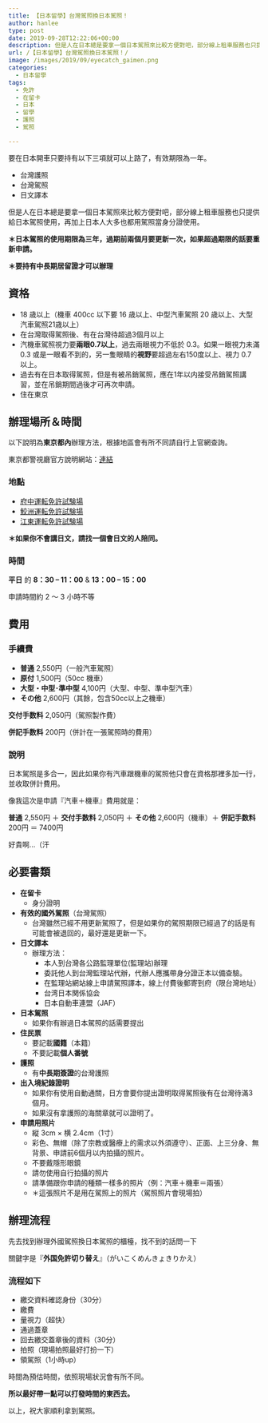 ```yaml
---
title: 【日本留學】台灣駕照換日本駕照！
author: hanlee
type: post
date: 2019-09-28T12:22:06+00:00
description: 但是人在日本總是要拿一個日本駕照來比較方便對吧，部分線上租車服務也只提供給日本駕照使用，再加上日本人大多也都用駕照當身分證使用。
url: /【日本留學】台灣駕照換日本駕照！/
image: /images/2019/09/eyecatch_gaimen.png
categories:
  - 日本留學
tags:
  - 免許
  - 在留卡
  - 日本
  - 留學
  - 護照
  - 駕照

---
```

要在日本開車只要持有以下三項就可以上路了，有效期限為一年。

* 台灣護照
* 台灣駕照
* 日文譯本

但是人在日本總是要拿一個日本駕照來比較方便對吧，部分線上租車服務也只提供給日本駕照使用，再加上日本人大多也都用駕照當身分證使用。

**＊日本駕照的使用期限為三年，過期前兩個月要更新一次，如果超過期限的話要重新申請。**

**＊要持有中長期居留證才可以辦理**

## 資格

* 18 歳以上（機車 400cc 以下要 16 歳以上、中型汽車駕照 20 歳以上、大型汽車駕照21歳以上）
* 在台灣取得駕照後、有在台灣待超過3個月以上
* 汽機車駕照視力要**兩眼0.7以上**，過去兩眼視力不低於 0.3。如果一眼視力未滿 0.3 或是一眼看不到的，另一隻眼睛的**視野**要超過左右150度以上、視力 0.7 以上。
* 過去有在日本取得駕照，但是有被吊銷駕照，應在1年以内接受吊銷駕照講習，並在吊銷期間過後才可再次申請。
* 住在東京

## 辦理場所＆時間

以下說明為**東京都內**辦理方法，根據地區會有所不同請自行上官網查詢。

東京都警視廳官方說明網站：[連結][1]

### 地點

* [府中運転免許試験場][2]
* [鮫洲運転免許試験場][3]
* [江東運転免許試験場][4]

**＊如果你不會講日文，請找一個會日文的人陪同。**

### 時間

**平日** 的 **8：30 &#8211; 11：00** & **13：00 &#8211; 15：00**

申請時間約 2 ～ 3 小時不等

## 費用

### 手續費

* **普通** 2,550円（一般汽車駕照）
* **原付** 1,500円（50cc 機車）
* **大型・中型･準中型** 4,100円（大型、中型、準中型汽車）
* **その他** 2,600円（其餘，包含50cc以上之機車）

**交付手数料** 2,050円（駕照製作費）

**併記手数料** 200円（併計在一張駕照時的費用）

### 說明

日本駕照是多合一，因此如果你有汽車跟機車的駕照他只會在資格那裡多加一行，並收取併計費用。

像我這次是申請『汽車＋機車』費用就是：

**普通** 2,550円 ＋ **交付手数料** 2,050円 ＋ **その他** 2,600円（機車）＋ **併記手数料** 200円 ＝ 7400円

好貴啊...（汗

## 必要書類

* **在留卡**
  * 身分證明
* **有效的國外駕照**（台灣駕照）
  * 台灣雖然已經不用更新駕照了，但是如果你的駕照期限已經過了的話是有可能會被退回的，最好還是更新一下。
* **日文譯本**
  * 辦理方法：
    * 本人到台灣各公路監理單位(監理站)辦理
    * 委託他人到台灣監理站代辦，代辦人應攜帶身分證正本以備查驗。
    * 在監理站網站線上申請駕照譯本，線上付費後郵寄到府（限台灣地址）
    * 台湾日本関係協会
    * 日本自動車連盟（JAF）
* **日本駕照**
  * 如果你有辦過日本駕照的話需要提出
* **住民票**
  * 要記載**國籍**（本籍）
  * 不要記載**個人番號**
* **護照**
  * 有**中長期簽證**的台灣護照
* **出入境紀錄證明**
  * 如果你有使用自動通關，日方會要你提出證明取得駕照後有在台灣待滿3個月。
  * 如果沒有拿護照的海關章就可以證明了。
* **申請用照片**
  * 縦 3cm × 横 2.4cm（1寸）
  * 彩色、無帽（除了宗教或醫療上的需求以外須遵守）、正面、上三分身、無背景、申請前6個月以内拍攝的照片。
  * 不要戴隱形眼鏡
  * 請勿使用自行拍攝的照片
  * 請準備跟你申請的種類一樣多的照片（例：汽車＋機車＝兩張）
  * ＊這張照片不是用在駕照上的照片（駕照照片會現場拍）

## 辦理流程

先去找到辦理外國駕照換日本駕照的櫃檯，找不到的話問一下

關鍵字是『**外国免許切り替え**』（がいこくめんきょきりかえ）

### 流程如下

* 繳交資料確認身份（30分）
* 繳費
* 量視力（超快）
* 通過蓋章
* 回去繳交蓋章後的資料（30分）
* 拍照（現場拍照最好打扮一下）
* 領駕照（1小時up）

時間為預估時間，依照現場狀況會有所不同。

**所以最好帶一點可以打發時間的東西去。**

以上，祝大家順利拿到駕照。

 [1]: https://www.keishicho.metro.tokyo.jp/smph/menkyo/menkyo/kokugai/kokugai05.html
 [2]: https://www.keishicho.metro.tokyo.jp/smph/menkyo/shikenjo/shikenjo/fuchu.html
 [3]: https://www.keishicho.metro.tokyo.jp/smph/menkyo/shikenjo/shikenjo/samezu.html
 [4]: https://www.keishicho.metro.tokyo.jp/smph/menkyo/shikenjo/shikenjo/koto.html
